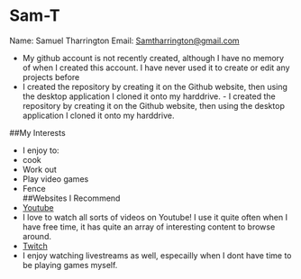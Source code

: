 # Sam-T
Name: Samuel Tharrington
Email: Samtharrington@gmail.com
- My github account is not recently created, although I have no memory of when I created this account. I have never used it to create or edit any projects before
- I created the repository by creating it on the Github website, then using the desktop application I cloned it onto my harddrive. - I created the repository by creating it on the Github website, then using the desktop application I cloned it onto my harddrive. 


##My Interests  
- I enjoy to:  
 - cook  
 - Work out  
 - Play video games  
 - Fence  
##Websites I Recommend  
- [Youtube](www.youtube.com)  
 - I love to watch all sorts of videos on Youtube! I use it quite often when I have free time, it has quite an array of interesting content to browse around.  
- [Twitch](www.twitch.com)  
 - I enjoy watching livestreams as well, especailly when I dont have time to be playing games myself.  
